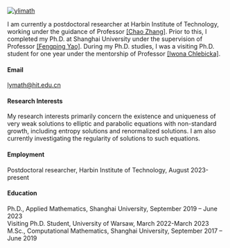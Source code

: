 
[![ylimath](https://img.shields.io/badge/ylimath-github-blue?logo=github)](https://github.com/ylimath)

I am currently a postdoctoral researcher at Harbin Institute of Technology, working under the guidance of Professor [[Chao Zhang]](http://homepage-hit-edu-cn-s.ivpn.hit.edu.cn:1080/zhangchao).
Prior to this, I completed my Ph.D. at Shanghai University under the supervision of Professor [[Fengping Yao]](https://math.shu.edu.cn/info/1019/3040.htm). 
During my Ph.D. studies, I was a visiting Ph.D. student for one year under the mentorship of Professor [[Iwona Chlebicka]](https://www.mimuw.edu.pl/~ichlebicka/).

#### Email
lymath@hit.edu.cn

#### Research Interests
My research interests primarily concern the existence and uniqueness of very weak solutions to elliptic and parabolic equations with non-standard growth, 
including entropy solutions and renormalized solutions. I am also currently investigating the regularity of solutions to such equations.

#### Employment
Postdoctoral researcher, Harbin Institute of Technology, August 2023-present 

#### Education
Ph.D.,  Applied Mathematics, Shanghai University, September 2019 – June 2023\
Visiting Ph.D. Student, University of Warsaw, March 2022-March 2023\
M.Sc., Computational Mathematics, Shanghai University, September 2017 – June 2019

